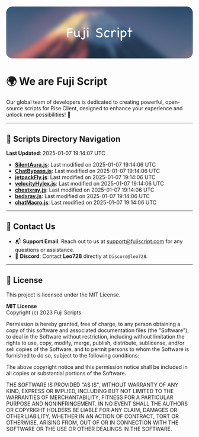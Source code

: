 ![Banner](.github/b.webp)

# 🌍 **We are Fuji Script**

Our global team of developers is dedicated to creating powerful, open-source scripts for Rise Client, designed to enhance your experience and unlock new possibilities! 🌟

---
<!-- SCRIPTS_NAVIGATION_START -->
## 📂 **Scripts Directory Navigation**

**Last Updated**: 2025-01-07 19:14:07 UTC

- **[SilentAura.js](scripts/SilentAura.js)**: Last modified on 2025-01-07 19:14:06 UTC
- **[ChatBypass.js](scripts/ChatBypass.js)**: Last modified on 2025-01-07 19:14:06 UTC
- **[jetpackFly.js](scripts/jetpackFly.js)**: Last modified on 2025-01-07 19:14:06 UTC
- **[velocityHylex.js](scripts/velocityHylex.js)**: Last modified on 2025-01-07 19:14:06 UTC
- **[chestxray.js](scripts/chestxray.js)**: Last modified on 2025-01-07 19:14:06 UTC
- **[bedxray.js](scripts/bedxray.js)**: Last modified on 2025-01-07 19:14:06 UTC
- **[chatMacro.js](scripts/chatMacro.js)**: Last modified on 2025-01-07 19:14:06 UTC

<!-- SCRIPTS_NAVIGATION_END -->

---

## 💬 **Contact Us**  
- 📬 **Support Email**: Reach out to us at [support@fujiscript.com](mailto:support@fujiscript.com) for any questions or assistance.  
- 💬 **Discord**: Contact **Leo728** directly at `Discord@leo728`.

---

## 📜 **License**

This project is licensed under the MIT License.  

**MIT License**  
Copyright (c) 2023 Fuji Scripts  

Permission is hereby granted, free of charge, to any person obtaining a copy of this software and associated documentation files (the "Software"), to deal in the Software without restriction, including without limitation the rights to use, copy, modify, merge, publish, distribute, sublicense, and/or sell copies of the Software, and to permit persons to whom the Software is furnished to do so, subject to the following conditions:  

The above copyright notice and this permission notice shall be included in all copies or substantial portions of the Software.  

THE SOFTWARE IS PROVIDED "AS IS", WITHOUT WARRANTY OF ANY KIND, EXPRESS OR IMPLIED, INCLUDING BUT NOT LIMITED TO THE WARRANTIES OF MERCHANTABILITY, FITNESS FOR A PARTICULAR PURPOSE AND NONINFRINGEMENT. IN NO EVENT SHALL THE AUTHORS OR COPYRIGHT HOLDERS BE LIABLE FOR ANY CLAIM, DAMAGES OR OTHER LIABILITY, WHETHER IN AN ACTION OF CONTRACT, TORT OR OTHERWISE, ARISING FROM, OUT OF OR IN CONNECTION WITH THE SOFTWARE OR THE USE OR OTHER DEALINGS IN THE SOFTWARE.  
